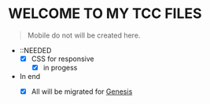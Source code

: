 # WELCOME TO MY TCC FILES

> Mobile do not will be created here.

- ::NEEDED
  - [X] CSS for responsive
    - [X] in progess
  
- In end
  - [X] All will be migrated for [Genesis](https://github.com/geni-sys)
  
